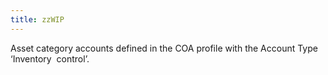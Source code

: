 ```yaml
---
title: zzWIP
---
```



Asset category accounts defined in the COA profile with the Account  Type ‘Inventory  control’.
